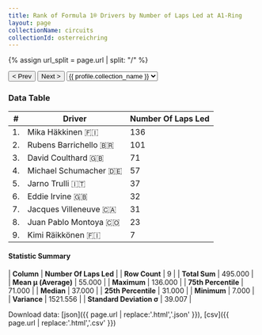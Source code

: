 ```yaml
---
title: Rank of Formula 1® Drivers by Number of Laps Led at A1-Ring
layout: page
collectionName: circuits
collectionId: osterreichring
---
```


{% assign url_split = page.url | split: "/" %}
<div id="collection-navigation">
<button onclick="selector.options[selector.selectedIndex-1].value && (window.location = selector.options[selector.selectedIndex-1].value);">&lt; Prev</button>
<button onclick="selector.options[selector.selectedIndex+1].value && (window.location = selector.options[selector.selectedIndex+1].value);">Next &gt;</button>
<select id="selector" onchange="this.options[this.selectedIndex].value && (window.location = this.options[this.selectedIndex].value);">
  {% for collectionId in site.data[page.collectionName].refs %}
    {% if collectionId == page.collectionId %}
      {% assign selected = "selected" %}
    {% else %}
      {% assign selected = "" %}
    {% endif %}
    {% assign profile = site.data[page.collectionName][collectionId].profile %}
    <option value="/f1/{{ page.collectionName }}/{{ collectionId }}/{{ url_split[4] }}" {{ selected }}>{{ profile.collection_name }}</option>
  {% endfor %}
</select>
</div>

<canvas id="chart" width="400" height="180"></canvas>
<script>
var data = {
    "datasets": [
        {
            "backgroundColor": [
                "#9C8E8D",
                "#9C8E8D",
                "#9C8E8D",
                "#9C8E8D",
                "#9C8E8D",
                "#9C8E8D",
                "#9C8E8D",
                "#9C8E8D",
                "#9C8E8D"
            ],
            "borderColor": [
                "#1D181E",
                "#1D181E",
                "#1D181E",
                "#1D181E",
                "#1D181E",
                "#1D181E",
                "#1D181E",
                "#1D181E",
                "#1D181E"
            ],
            "borderWidth": 1,
            "data": [
                136.0,
                101.0,
                71.0,
                57.0,
                37.0,
                32.0,
                31.0,
                23.0,
                7.0
            ],
            "label": "Number Of Laps Led"
        }
    ],
    "labels": [
        "Mika Häkkinen",
        "Rubens Barrichello",
        "David Coulthard",
        "Michael Schumacher",
        "Jarno Trulli",
        "Eddie Irvine",
        "Jacques Villeneuve",
        "Juan Pablo Montoya",
        "Kimi Räikkönen"
    ]
};
var options = {
  legend: {
    display: false
  },
  scales: {
    xAxes: [{
      ticks: {
        beginAtZero: true,
        maxRotation: 180,
        display: window.innerWidth > 800
      }
    }],
    yAxes: [{
      ticks: {
        beginAtZero: true
      }
    }]
  },
  onResize: function(chart, size) {
    chart.options.scales.xAxes[0].ticks.display = size.width > 800;
  }
};
var chart = new Chart("chart", {
    data: data,
    type: 'bar',
    options: options
});
</script>



### Data Table

| # | Driver | Number Of Laps Led |
|--|--|--|
| 1. | Mika Häkkinen 🇫🇮 | 136 |
| 2. | Rubens Barrichello 🇧🇷 | 101 |
| 3. | David Coulthard 🇬🇧 | 71 |
| 4. | Michael Schumacher 🇩🇪 | 57 |
| 5. | Jarno Trulli 🇮🇹 | 37 |
| 6. | Eddie Irvine 🇬🇧 | 32 |
| 7. | Jacques Villeneuve 🇨🇦 | 31 |
| 8. | Juan Pablo Montoya 🇨🇴 | 23 |
| 9. | Kimi Räikkönen 🇫🇮 | 7 |

#### Statistic Summary

| **Column** | **Number Of Laps Led** |
| **Row Count** | 9 |
| **Total Sum** | 495.000 |
| **Mean μ (Average)** | 55.000 |
| **Maximum** | 136.000 |
| **75th Percentile** | 71.000 |
| **Median** | 37.000 |
| **25th Percentile** | 31.000 |
| **Minimum** | 7.000 |
| **Variance** | 1521.556 |
| **Standard Deviation σ** | 39.007 |

Download data: [json]({{ page.url | replace:'.html','.json' }}), [csv]({{ page.url | replace:'.html','.csv' }})
